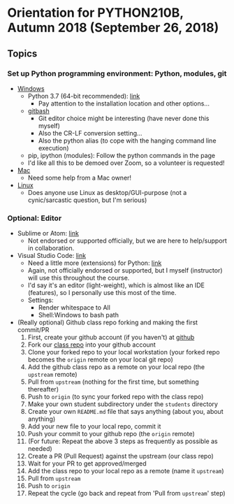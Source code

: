 # Orientation for PYTHON210B, Autumn 2018 (September 26, 2018)

## Topics

### Set up Python programming environment: Python, modules, git

* [Windows](https://uwpce-pythoncert.github.io/PythonCertDevel/supplemental/installing/python_for_windows.html)
  * Python 3.7 (64-bit recommended): [link](https://www.python.org/ftp/python/3.7.0/python-3.7.0-amd64.exe)
    * Pay attention to the installation location and other options...
  * [gitbash](https://git-for-windows.github.io/)
    * Git editor choice might be interesting (have never done this myself)
    * Also the CR-LF conversion setting...
    * Also the python alias (to cope with the hanging command line execution)
  * pip, ipython (modules): Follow the python commands in the page
  * I'd like all this to be demoed over Zoom, so a volunteer is requested!
* [Mac](https://uwpce-pythoncert.github.io/PythonCertDevel/supplemental/installing/python_for_mac.html)
  * Need some help from a Mac owner!
* [Linux](https://uwpce-pythoncert.github.io/PythonCertDevel/supplemental/installing/python_for_linux.html)
  * Does anyone use Linux as desktop/GUI-purpose (not a cynic/sarcastic question, but I'm serious)

### Optional: Editor

* Sublime or Atom: [link](https://uwpce-pythoncert.github.io/PythonCertDevel/supplemental/dev_environment/index.html#minimum-requirements)
  * Not endorsed or supported officially, but we are here to help/support in collaboration.
* Visual Studio Code: [link](https://code.visualstudio.com/)
  * Need a little more (extensions) for Python: [link](https://code.visualstudio.com/docs/languages/python)
  * Again, not officially endorsed or supported, but I myself (instructor) will use this throughout the course.
  * I'd say it's an editor (light-weight), which is almost like an IDE (features), so I personally use this most of the time.
  * Settings:
    * Render whitespace to All
    * Shell:Windows to bash path
* (Really optional) Github class repo forking and making the first commit/PR
  1. First, create your github account (if you haven't) at [github](https://github.com/)
  1. Fork our [class repo](https://github.com/UWPCE-PythonCert-ClassRepos/Au2018-Py210B) into your github account
  1. Clone your forked repo to your local workstation (your forked repo becomes the `origin` remote on your local git repo)
  1. Add the github class repo as a remote on your local repo (the `upstream` remote)
  1. Pull from `upstream` (nothing for the first time, but something thereafter)
  1. Push to `origin` (to sync your forked repo with the class repo)
  1. Make your own student subdirectory under the `students` directory
  1. Create your own `README.md` file that says anything (about you, about anything)
  1. Add your new file to your local repo, commit it
  1. Push your commit to your github repo (the `origin` remote)
  1. (For future: Repeat the above 3 steps as frequently as possible as needed)
  1. Create a PR (Pull Request) against the upstream (our class repo)
  1. Wait for your PR to get approved/merged
  1. Add the class repo to your local repo as a remote (name it `upstream`)
  1. Pull from `upstream`
  1. Push to `origin`
  1. Repeat the cycle (go back and repeat from 'Pull from `upstream`' step)
